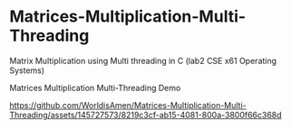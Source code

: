 # Matrices-Multiplication-Multi-Threading
Matrix Multiplication using Multi threading in C (lab2 CSE x61 Operating Systems)

Matrices Multiplication Multi-Threading Demo

https://github.com/WorldisAmen/Matrices-Multiplication-Multi-Threading/assets/145727573/8219c3cf-ab15-4081-800a-3800f66c368d


